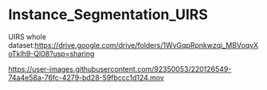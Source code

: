 # Instance_Segmentation_UIRS
UIRS
whole dataset:https://drive.google.com/drive/folders/1WvGqpRpnkwzqi_MBVoqyXoTklh9-QI08?usp=sharing



https://user-images.githubusercontent.com/92350053/220126549-74a4e58a-76fc-4279-bd28-59fbccc1d124.mov

